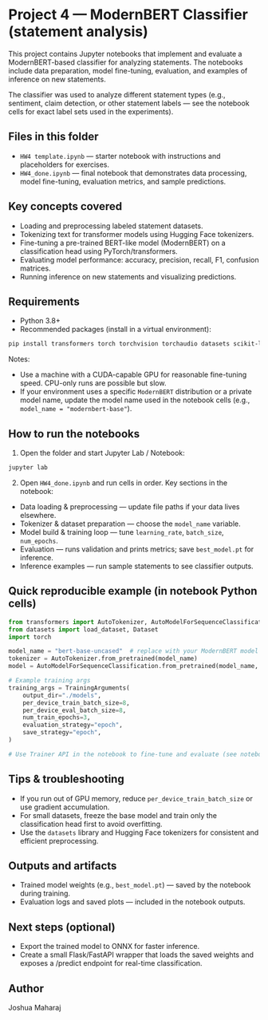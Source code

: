 
# Project 4 — ModernBERT Classifier (statement analysis)

This project contains Jupyter notebooks that implement and evaluate a ModernBERT-based classifier for analyzing statements. The notebooks include data preparation, model fine-tuning, evaluation, and examples of inference on new statements.

The classifier was used to analyze different statement types (e.g., sentiment, claim detection, or other statement labels — see the notebook cells for exact label sets used in the experiments).

## Files in this folder

- `HW4 template.ipynb` — starter notebook with instructions and placeholders for exercises.
- `HW4_done.ipynb` — final notebook that demonstrates data processing, model fine-tuning, evaluation metrics, and sample predictions.


## Key concepts covered

- Loading and preprocessing labeled statement datasets.
- Tokenizing text for transformer models using Hugging Face tokenizers.
- Fine-tuning a pre-trained BERT-like model (ModernBERT) on a classification head using PyTorch/transformers.
- Evaluating model performance: accuracy, precision, recall, F1, confusion matrices.
- Running inference on new statements and visualizing predictions.

## Requirements

- Python 3.8+
- Recommended packages (install in a virtual environment):

```powershell
pip install transformers torch torchvision torchaudio datasets scikit-learn matplotlib jupyterlab
```

Notes:
- Use a machine with a CUDA-capable GPU for reasonable fine-tuning speed. CPU-only runs are possible but slow.
- If your environment uses a specific `ModernBERT` distribution or a private model name, update the model name used in the notebook cells (e.g., `model_name = "modernbert-base"`).

## How to run the notebooks

1. Open the folder and start Jupyter Lab / Notebook:

```powershell
jupyter lab
```

2. Open `HW4_done.ipynb` and run cells in order. Key sections in the notebook:

- Data loading & preprocessing — update file paths if your data lives elsewhere.
- Tokenizer & dataset preparation — choose the `model_name` variable.
- Model build & training loop — tune `learning_rate`, `batch_size`, `num_epochs`.
- Evaluation — runs validation and prints metrics; save `best_model.pt` for inference.
- Inference examples — run sample statements to see classifier outputs.

## Quick reproducible example (in notebook Python cells)

```python
from transformers import AutoTokenizer, AutoModelForSequenceClassification, Trainer, TrainingArguments
from datasets import load_dataset, Dataset
import torch

model_name = "bert-base-uncased"  # replace with your ModernBERT model name
tokenizer = AutoTokenizer.from_pretrained(model_name)
model = AutoModelForSequenceClassification.from_pretrained(model_name, num_labels=2)

# Example training args
training_args = TrainingArguments(
	output_dir="./models",
	per_device_train_batch_size=8,
	per_device_eval_batch_size=8,
	num_train_epochs=3,
	evaluation_strategy="epoch",
	save_strategy="epoch",
)

# Use Trainer API in the notebook to fine-tune and evaluate (see notebook cells for full pipeline)
```

## Tips & troubleshooting

- If you run out of GPU memory, reduce `per_device_train_batch_size` or use gradient accumulation.
- For small datasets, freeze the base model and train only the classification head first to avoid overfitting.
- Use the `datasets` library and Hugging Face tokenizers for consistent and efficient preprocessing.

## Outputs and artifacts

- Trained model weights (e.g., `best_model.pt`) — saved by the notebook during training.
- Evaluation logs and saved plots — included in the notebook outputs.

## Next steps (optional)

- Export the trained model to ONNX for faster inference.
- Create a small Flask/FastAPI wrapper that loads the saved weights and exposes a /predict endpoint for real-time classification.

## Author

Joshua Maharaj
